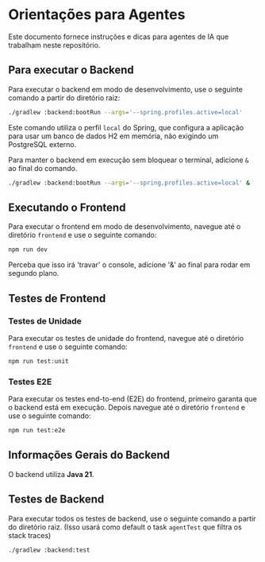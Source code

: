 # Orientações para Agentes

Este documento fornece instruções e dicas para agentes de IA que trabalham neste repositório.

## Para executar o Backend

Para executar o backend em modo de desenvolvimento, use o seguinte comando a partir do diretório raiz:

```bash
./gradlew :backend:bootRun --args='--spring.profiles.active=local'
```

Este comando utiliza o perfil `local` do Spring, que configura a aplicação para usar um banco de dados H2 em memória,
não exigindo um PostgreSQL externo.

Para manter o backend em execução sem bloquear o terminal, adicione `&` ao final do comando.

```bash
./gradlew :backend:bootRun --args='--spring.profiles.active=local' &
```

## Executando o Frontend

Para executar o frontend em modo de desenvolvimento, navegue até o diretório `frontend` e use o seguinte comando:

```bash
npm run dev
```

Perceba que isso irá 'travar' o console, adicione '&' ao final para rodar em segundo plano.

## Testes de Frontend

### Testes de Unidade

Para executar os testes de unidade do frontend, navegue até o diretório `frontend` e use o seguinte comando:

```bash
npm run test:unit
```

### Testes E2E

Para executar os testes end-to-end (E2E) do frontend, primeiro garanta que o backend está em execução.
Depois navegue até o diretório `frontend` e use o seguinte comando:

```bash
npm run test:e2e
```

## Informações Gerais do Backend

O backend utiliza **Java 21**.

## Testes de Backend

Para executar todos os testes de backend, use o seguinte comando a partir do diretório raiz. (Isso usará como default o task `agentTest` que filtra os stack traces)

```bash
./gradlew :backend:test
```
